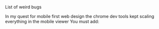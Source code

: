 List of weird bugs

In my quest for mobile first web design the chrome dev tools kept scaling everything in the mobile viewer
You must add:
<meta name="viewport" content="width=device-width, initial-scale=1.0">